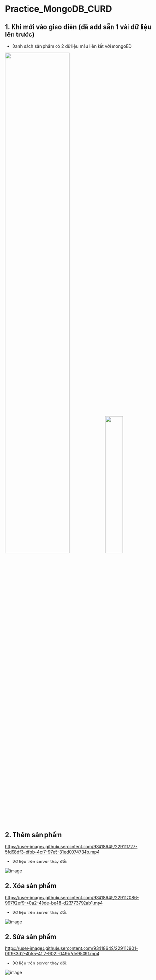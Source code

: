 # Practice_MongoDB_CURD

## 1. Khi mới vào giao diện (đã add sẵn 1 vài dữ liệu lên trước) 
- Danh sách sản phẩm có 2 dữ liệu mẫu liên kết với mongoBD

[<img src="https://user-images.githubusercontent.com/93418649/229109484-3e6fd3c3-6f7a-4c74-acff-6a55640b0276.png" width="65%"/>](https://user-images.githubusercontent.com/93418649/229109484-3e6fd3c3-6f7a-4c74-acff-6a55640b0276.png)
[<img src="https://user-images.githubusercontent.com/93418649/229110312-73dd2900-ff0c-48c0-bab8-b3660f65ad4d.png" width="34%"/>](https://user-images.githubusercontent.com/93418649/229110312-73dd2900-ff0c-48c0-bab8-b3660f65ad4d.png)

## 2. Thêm sản phẩm

https://user-images.githubusercontent.com/93418649/229111727-5fd98df3-dfbb-4cf7-97e5-31ed0074734b.mp4
- Dữ liệu trên server thay đổi:

![image](https://user-images.githubusercontent.com/93418649/229111908-7b178f21-ec04-48d5-a070-4292ff2b205d.png)


## 2. Xóa sản phẩm

https://user-images.githubusercontent.com/93418649/229112086-99792ef9-40a2-49de-be48-d23773792ab1.mp4

- Dữ liệu trên server thay đổi:

![image](https://user-images.githubusercontent.com/93418649/229112581-22967789-c830-4506-b779-ebeef03ad278.png)

## 2. Sửa sản phẩm

https://user-images.githubusercontent.com/93418649/229112901-0ff933d2-4b55-41f7-902f-049b7de9509f.mp4

- Dữ liệu trên server thay đổi:

![image](https://user-images.githubusercontent.com/93418649/229112979-16b9d028-71c3-4506-b28b-1515dca32786.png)
